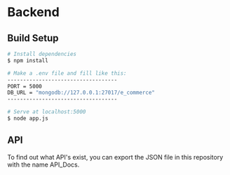# Backend

## Build Setup

```bash
# Install dependencies
$ npm install

# Make a .env file and fill like this:
-----------------------------------
PORT = 5000
DB_URL = "mongodb://127.0.0.1:27017/e_commerce"
-----------------------------------

# Serve at localhost:5000
$ node app.js
```

## API
To find out what API's exist, you can export the JSON file in this repository with the name API_Docs.
